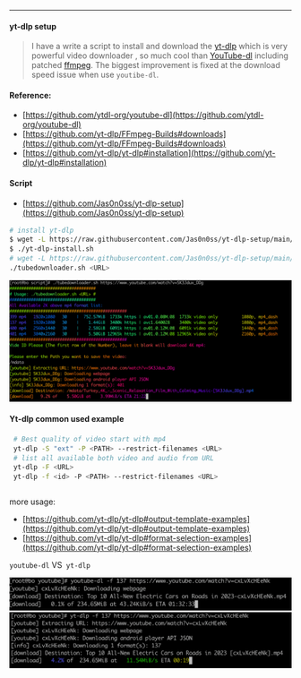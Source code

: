 
---

#### yt-dlp setup

> I have a write a  script to install and download the [yt-dlp](https://github.com/yt-dlp/yt-dlp#installation)  which is very powerful video downloader , so much cool than [YouTube-dl](https://github.com/ytdl-org/youtube-dl) including patched [ffmpeg](https://github.com/yt-dlp/FFmpeg-Builds#downloads). The biggest improvement is fixed at the download speed issue when use `youtibe-dl`.

#### Reference:

- [https://github.com/ytdl-org/youtube-dl](https://github.com/ytdl-org/youtube-dl)
- [https://github.com/yt-dlp/FFmpeg-Builds#downloads](https://github.com/yt-dlp/FFmpeg-Builds#downloads)
- [https://github.com/yt-dlp/yt-dlp#installation](https://github.com/yt-dlp/yt-dlp#installation)

#### Script

- [https://github.com/Jas0n0ss/yt-dlp-setup](https://github.com/Jas0n0ss/yt-dlp-setup)
```bash
# install yt-dlp
$ wget -L https://raw.githubusercontent.com/Jas0n0ss/yt-dlp-setup/main/script/yt-dlp-install.sh && chmod +x yt-dlp-install.sh
$ ./yt-dlp-install.sh
# wget -L https://raw.githubusercontent.com/Jas0n0ss/yt-dlp-setup/main/script/tubedownloader.sh && chmod +x tubedownloader.sh
./tubedownloader.sh <URL>
```
![image-20230117203403669.png](img/image-20230117203403669.png)

#### Yt-dlp common used example

```bash
 # Best quality of video start with mp4
 yt-dlp -S "ext" -P <PATH> --restrict-filenames <URL>
 # list all available both video and audio from URL
 yt-dlp -F <URL>
 yt-dlp -f <id> -P <PATH> --restrict-filenames <URL>
```
```bash

```
more usage:
- [https://github.com/yt-dlp/yt-dlp#output-template-examples](https://github.com/yt-dlp/yt-dlp#output-template-examples)
- [https://github.com/yt-dlp/yt-dlp#format-selection-examples](https://github.com/yt-dlp/yt-dlp#format-selection-examples)

`youtube-dl` VS` yt-dlp`

![image-20230117122733563.png](img/image-20230117122733563.png)
![image-20230117123008729.png](img/image-20230117123008729.png)

